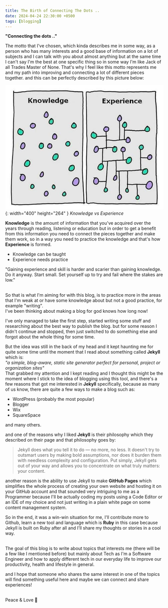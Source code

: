 ```yaml
---
title: The Birth of Connecting The Dots ..
date: 2024-04-24 22:30:00 +0500
tags: [blogging]
---
```


<p><b>"Connecting the dots .."</b></p> 
The motto that I've chosen, which kinda describes me in some way, as a person who has many interests and a good base of information on a lot of subjects and I can talk with you about almost anything but at the same time I can't say I'm the best at one specific thing so in some way I'm like Jack of all Trades Master of None. That's why I feel like this motto represents me and my path into improving and connecting a lot of different pieces together. and this can be perfectly described by this picture below:

![Desktop View](/assets//img/knowledge-and-experience.jpg){: width="400" height="264" }
_Knowledge vs Experience_

<b>Knowledge</b> is the amount of information that you've acquired over the years through reading, listening or education but in order to get a benefit from this information you need to connect the pieces together and make them work, so in a way you need to practice the knowledge and that's how <b>Experience</b> is formed.

- Knowledge can be taught
- Experience needs practice

"Gaining experience and skill is harder and scarier than gaining knowledge. Do it anyway. Start small. Set yourself up to try and fail where the stakes are low."

<br>
So that is what I'm aiming for with this blog, is to practice more in the areas that I'm weak at or have some knowledge about but not a good practice, for example "writing".

<br>
I've been thinking about making a blog for god knows how long now!

I've only managed to take the first step, started writing some stuff and researching about the best way to publish the blog. but for some reason I didn't continue and stopped, then just switched to do something else and forgot about the whole thing for some time.

But the idea was still in the back of my head and it kept haunting me for quite some time until the moment that I read about something called <b>Jekyll</b> which is:
<br><i>"a simple, blog-aware, static site generator perfect for personal, project or organization sites"</i>
<br>
That grabbed my attention and I kept reading and I thought this might be the moment where I stick to the idea of blogging using this tool, and there's a few reasons that got me interested in <b>Jekyll</b> specifically, because as many of us know, there are quite a few ways to make a blog such as:
<ul>
    <li>WordPress (probably the most popular)</li>
    <li>Blogger</li>
    <li>Wix</li> 
    <li>SquareSpace</li>
</ul>
and many others.

and one of the reasons why I liked <b>Jekyll</b> is their philosophy which they described on their page and that philosophy goes by:
<blockquote>
    Jekyll does what you tell it to do — no more, no less. It doesn't try to outsmart users by making bold assumptions, nor does it burden them with needless complexity and configuration. Put simply, Jekyll gets out of your way and allows you to concentrate on what truly matters: your content.
</blockquote>

another reason is the ability to use Jekyll to make <b>GitHub Pages</b> which simplifies the whole process of creating your own website and hosting it on your GitHub account and that sounded very intriguing to me as a Programmer because I'll be actually coding my posts using a Code Editor or an IDE of my choice and not just writing in a plain white page on some content management system. 

So in the end, it was a win-win situation for me, I'll contribute more to Github, learn a new tool and language which is <b>Ruby</b> in this case because Jekyll is built on Ruby after all and I'll share my thoughts or stories in a cool way.

<br>
The goal of this blog is to write about topics that interests me (there will be a few like I mentioned before) but mainly about Tech as I'm a Software Engineer and how to apply different tech in our everyday life to improve our productivity, health and lifestyle in general.

and I hope that someone who shares the same interest in one of the topics will find something useful here and maybe we can connect and share experiences!

<br>
Peace & Love 🤍